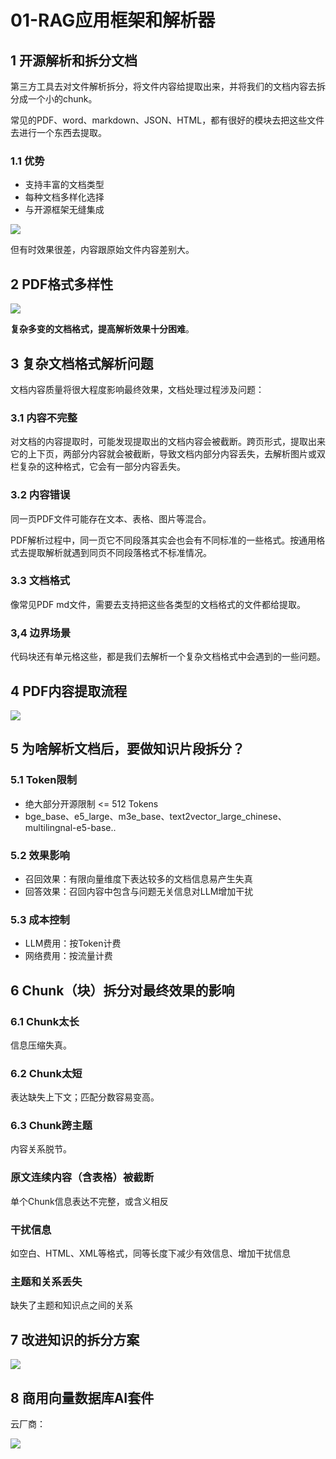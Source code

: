 # 01-RAG应用框架和解析器

## 1 开源解析和拆分文档

第三方工具去对文件解析拆分，将文件内容给提取出来，并将我们的文档内容去拆分成一个小的chunk。

常见的PDF、word、markdown、JSON、HTML，都有很好的模块去把这些文件去进行一个东西去提取。

### 1.1 优势

- 支持丰富的文档类型
- 每种文档多样化选择
- 与开源框架无缝集成



![](https://my-img.javaedge.com.cn/javaedge-blog/2024/06/704e6a30d6793c931c5db2a5afe142d5.png)

但有时效果很差，内容跟原始文件内容差别大。

## 2 PDF格式多样性



![](https://my-img.javaedge.com.cn/javaedge-blog/2024/06/96e776191774b85d9490cd0d2b3d1d4a.png)

**复杂多变的文档格式，提高解析效果十分困难**。

## 3 复杂文档格式解析问题

文档内容质量将很大程度影响最终效果，文档处理过程涉及问题：

### 3.1 内容不完整

对文档的内容提取时，可能发现提取出的文档内容会被截断。跨页形式，提取出来它的上下页，两部分内容就会被截断，导致文档内部分内容丢失，去解析图片或双栏复杂的这种格式，它会有一部分内容丢失。

### 3.2 内容错误

同一页PDF文件可能存在文本、表格、图片等混合。

PDF解析过程中，同一页它不同段落其实会也会有不同标准的一些格式。按通用格式去提取解析就遇到同页不同段落格式不标准情况。

### 3.3 文档格式

像常见PDF md文件，需要去支持把这些各类型的文档格式的文件都给提取。

### 3,4 边界场景

代码块还有单元格这些，都是我们去解析一个复杂文档格式中会遇到的一些问题。

## 4 PDF内容提取流程



![](https://my-img.javaedge.com.cn/javaedge-blog/2024/06/03bee575c2ea98f77bf868e5e885539c.png)

## 5 为啥解析文档后，要做知识片段拆分？

### 5.1 Token限制

- 绝大部分开源限制 <= 512 Tokens
- bge_base、e5_large、m3e_base、text2vector_large_chinese、multilingnal-e5-base..

### 5.2 效果影响

- 召回效果：有限向量维度下表达较多的文档信息易产生失真
- 回答效果：召回内容中包含与问题无关信息对LLM增加干扰

### 5.3 成本控制

- LLM费用：按Token计费
- 网络费用：按流量计费

## 6 Chunk（块）拆分对最终效果的影响

### 6.1 Chunk太长

信息压缩失真。

### 6.2 Chunk太短

表达缺失上下文；匹配分数容易变高。

### 6.3 Chunk跨主题

内容关系脱节。

### 原文连续内容（含表格）被截断

单个Chunk信息表达不完整，或含义相反

### 干扰信息

如空白、HTML、XML等格式，同等长度下减少有效信息、增加干扰信息

### 主题和关系丢失

缺失了主题和知识点之间的关系

## 7 改进知识的拆分方案



![](https://my-img.javaedge.com.cn/javaedge-blog/2024/06/4c4273b86a35e31104cc49f4cd8d10d1.png)

## 8 商用向量数据库AI套件

云厂商：

![](https://my-img.javaedge.com.cn/javaedge-blog/2024/06/5120078c65e3e15ae25d08cf1ec11436.png)